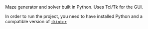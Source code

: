 Maze generator and solver built in Python. Uses Tcl/Tk for the GUI.

In order to run the project, you need to have installed Python and a compatible version of [`tkinter`](https://docs.python.org/3/library/tk.html)
